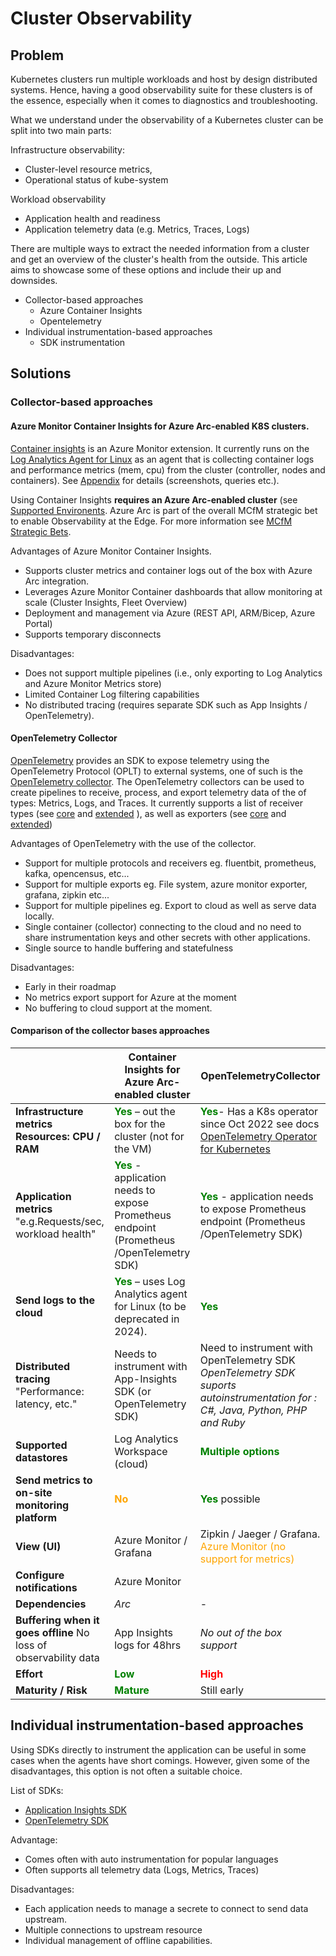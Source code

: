 # Cluster Observability

## Problem

Kubernetes clusters run multiple workloads and host by design distributed systems. Hence, having a good observability suite for these clusters is of the essence, especially when it comes to diagnostics and troubleshooting.

What we understand under the observability of a Kubernetes cluster can be split into two main parts:

Infrastructure observability:

- Cluster-level resource metrics,
- Operational status of kube-system

Workload observability

- Application health and readiness
- Application telemetry data (e.g. Metrics, Traces, Logs)

There are multiple ways to extract the needed information from a cluster and get an overview of the cluster's health from the outside.
This article aims to showcase some of these options and include their up and downsides. 

- Collector-based approaches
  - Azure Container Insights
  - Opentelemetry
- Individual instrumentation-based approaches
  - SDK instrumentation

## Solutions

### Collector-based approaches

#### Azure Monitor Container Insights for Azure Arc-enabled K8S clusters.

[Container insights](https://docs.microsoft.com/en-us/azure/azure-monitor/containers/container-insights-enable-arc-enabled-clusters) is an Azure Monitor extension. It currently runs on the [Log Analytics Agent for Linux](https://docs.microsoft.com/en-us/azure/azure-monitor/agents/agent-linux?tabs=wrapper-script) as an agent that is collecting container logs and performance metrics (mem, cpu) from the cluster (controller, nodes and containers).
See [Appendix](/Design-Decisions/[-ADR-]-Cluster-Observability/[Option-1]-Appendix) for details (screenshots, queries etc.).

Using Container Insights **requires an Azure Arc-enabled cluster** (see [Supported Environents](https://learn.microsoft.com/en-us/azure/azure-monitor/containers/container-insights-onboard#supported-configurations). Azure Arc is part of the overall MCfM strategic bet to enable Observability at the Edge. For more information see [MCfM Strategic Bets](/Design-Decisions/[-ADR-]-Cluster-Observability/[Option-1]-MCfM-Strategic-Bets).

Advantages of Azure Monitor Container Insights.

- Supports cluster metrics and container logs out of the box with Azure Arc integration.
- Leverages Azure Monitor Container dashboards that allow monitoring at scale (Cluster Insights, Fleet Overview)
- Deployment and management via Azure (REST API, ARM/Bicep, Azure Portal)
- Supports temporary disconnects

Disadvantages:

- Does not support multiple pipelines (i.e., only exporting to Log Analytics and Azure Monitor Metrics store)
- Limited Container Log filtering capabilities
- No distributed tracing (requires separate SDK such as App Insights / OpenTelemetry).

#### OpenTelemetry Collector

[OpenTelemetry](https://opentelemetry.io/) provides an SDK to expose telemetry using the OpenTelemetry Protocol (OPLT) to external systems, one of such is the [OpenTelemetry collector](https://opentelemetry.io/docs/collector/).
The OpenTelemetry collectors can be used to create pipelines to receive, process, and export telemetry data of the of types: Metrics, Logs, and Traces.
It currently supports a list of receiver types (see [core](https://github.com/open-telemetry/opentelemetry-collector/tree/main/receiver) and [extended](https://github.com/open-telemetry/opentelemetry-collector-contrib/tree/main/receiver) ), as well as exporters (see [core](https://github.com/open-telemetry/opentelemetry-collector/tree/main/exporter) and [extended](https://github.com/open-telemetry/opentelemetry-collector-contrib/tree/main/exporter))

Advantages of OpenTelemetry with the use of the collector.

- Support for multiple protocols and receivers eg. fluentbit, prometheus, kafka, opencensus, etc...
- Support for multiple exports eg. File system, azure monitor exporter, grafana, zipkin etc...
- Support for multiple pipelines eg. Export to cloud as well as serve data locally.
- Single container (collector) connecting to the cloud and no need to share instrumentation keys and other secrets with other applications.
- Single source to handle buffering and statefulness

Disadvantages:

- Early in their roadmap
- No metrics export support for Azure at the moment
- No buffering to cloud support at the moment.

#### Comparison of the collector bases approaches

|                                                                  | Container Insights for Azure Arc-enabled cluster                                                                    | OpenTelemetryCollector                                                                                                                                                     |
| ---------------------------------------------------------------- | ------------------------------------------------------------------------------------------------------------------- | -------------------------------------------------------------------------------------------------------------------------------------------------------------------------- |
| **Infrastructure metrics Resources: CPU / RAM**                 | <font color="green">**Yes**</font> – out the box for the cluster (not for the VM)                                   | <font color="green">**Yes**</font>- Has a K8s operator since Oct 2022 see docs [OpenTelemetry Operator for Kubernetes](https://opentelemetry.io/docs/k8s-operator/)</font> |
| **Application metrics** "e.g.Requests/sec, workload health"      | <font color="green">**Yes**</font> - application needs to expose Prometheus endpoint (Prometheus /OpenTelemetry SDK) | <font color="green">**Yes**</font> - application needs to expose Prometheus endpoint (Prometheus /OpenTelemetry SDK)                                                       |
| **Send logs to the cloud**                                       | <font color="green">**Yes**</font> – uses Log Analytics agent for Linux (to be deprecated in 2024).                 | <font color="green">**Yes**</font>                                                                                                                                         |
| **Distributed tracing** "Performance: latency, etc."             | Needs to instrument with App-Insights SDK (or OpenTelemetry SDK)                                                    | Need to instrument with OpenTelemetry SDK _OpenTelemetry SDK suports autoinstrumentation for : C#, Java, Python, PHP and Ruby_                                             |
| **Supported datastores**                                         | Log Analytics Workspace (cloud)                                                                                     | <font color="green">**Multiple options**</font>                                                                                                                            |
| **Send metrics to on-site monitoring platform**                  | <font color="orange">**No**</font>                                                                                  | <font color="green">**Yes**</font> possible                                                                                                                                |
| **View (UI)**                                                    | Azure Monitor / Grafana                                                                                             | Zipkin / Jaeger / Grafana. <font color="orange">Azure Monitor (no support for metrics)</font>                                                                              |
| **Configure notifications**                                      | Azure Monitor                                                                                                       |                                                                                                                                                                            |
| **Dependencies**                                                 | _Arc_                                                                                                               | -                                                                                                                                                                          |
| **Buffering when it goes offline** No loss of observability data | App Insights logs for 48hrs                                                                                         | _No out of the box support_                                                                                                                                                |
| **Effort**                                                       | <font color="green">**Low**</font>                                                                                  | <font color="red">**High**</font>                                                                                                                                          |
| **Maturity / Risk**                                              | <font color="green">**Mature**</font>                                                                               | Still early                                                                                                                                                                |

## Individual instrumentation-based approaches

Using SDKs directly to instrument the application can be useful in some cases when the agents have short comings. However, given some of the disadvantages, this option is not often a suitable choice.

List of SDKs:

- [Application Insights SDK](https://learn.microsoft.com/en-us/azure/azure-monitor/app/api-custom-events-metrics)
- [OpenTelemetry SDK](https://opentelemetry.io/docs/instrumentation/)

Advantage:

- Comes often with auto instrumentation for popular languages
- Often supports all telemetry data (Logs, Metrics, Traces)

Disadvantages:

- Each application needs to manage a secrete to connect to send data upstream.
- Multiple connections to upstream resource
- Individual management of offline capabilities.
